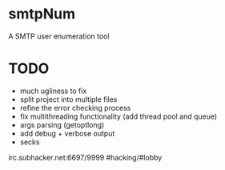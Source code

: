 # smtpNum
A SMTP user enumeration tool

# TODO 
- much ugliness to fix
- split project into multiple files
- refine the error checking process
- fix multithreading functionality (add thread pool and queue)
- args parsing (getoptlong)
- add debug + verbose output
- secks

irc.subhacker.net:6697/9999 #hacking/#lobby
